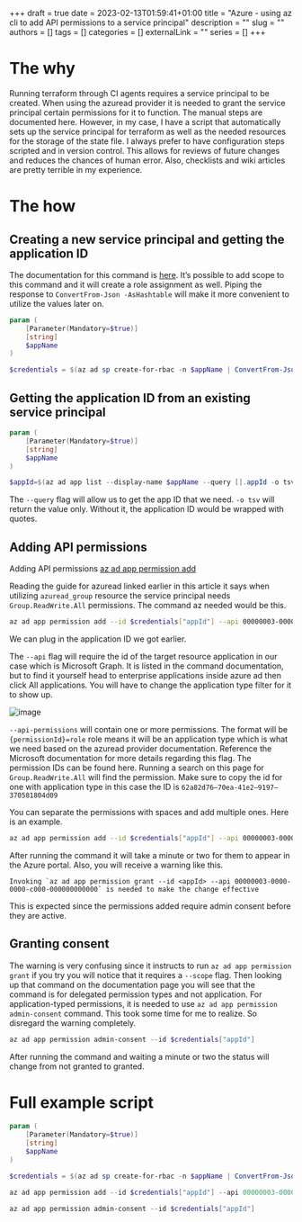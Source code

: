 +++ 
draft = true
date = 2023-02-13T01:59:41+01:00
title = "Azure - using az cli to add API permissions to a service principal"
description = ""
slug = ""
authors = []
tags = []
categories = []
externalLink = ""
series = []
+++

# The why

Running terraform through CI agents requires a service principal to be created. When using the azuread provider it is needed to grant the service principal certain permissions for it to function. The manual steps are documented here. However, in my case, I have a script that automatically sets up the service principal for terraform as well as the needed resources for the storage of the state file. I always prefer to have configuration steps scripted and in version control. This allows for reviews of future changes and reduces the chances of human error. Also, checklists and wiki articles are pretty terrible in my experience.

# The how

## Creating a new service principal and getting the application ID

The documentation for this command is [here](https://learn.microsoft.com/en-us/cli/azure/ad/sp?view=azure-cli-latest#az-ad-sp-create-for-rbac). It’s possible to add scope to this command and it will create a role assignment as well. Piping the response to `ConvertFrom-Json -AsHashtable` will make it more convenient to utilize the values later on.

``` powershell
param (
    [Parameter(Mandatory=$true)]
    [string]
    $appName
)

$credentials = $(az ad sp create-for-rbac -n $appName | ConvertFrom-Json -AsHashtable)
```

## Getting the application ID from an existing service principal

``` powershell
param (
    [Parameter(Mandatory=$true)]
    [string]
    $appName
)

$appId=$(az ad app list --display-name $appName --query [].appId -o tsv)
```

The `--query` flag will allow us to get the app ID that we need. `-o tsv` will return the value only. Without it, the application ID would be wrapped with quotes.

## Adding API permissions

Adding API permissions [az ad app permission add](https://learn.microsoft.com/en-us/cli/azure/ad/app/permission?view=azure-cli-latest#az-ad-app-permission-add)

Reading the guide for azuread linked earlier in this article it says when utilizing `azuread_group` resource the service principal needs `Group.ReadWrite.All` permissions. The command az needed would be this.

``` bash
az ad app permission add --id $credentials["appId"] --api 00000003-0000-0000-c000-000000000000 --api-permissions 62a82d76-70ea-41e2-9197-370581804d09=Role #Group.ReadWrite.All
```

We can plug in the application ID we got earlier.

The `--api` flag will require the id of the target resource application in our case which is Microsoft Graph. It is listed in the command documentation, but to find it yourself head to enterprise applications inside azure ad then click All applications. You will have to change the application type filter for it to show up.

![image](/assets/images/im.webp)

`--api-permissions` will contain one or more permissions. The format will be `{permissionId}=role` role means it will be an application type which is what we need based on the azuread provider documentation. Reference the Microsoft documentation for more details regarding this flag. The permission IDs can be found here. Running a search on this page for `Group.ReadWrite.All` will find the permission. Make sure to copy the id for one with application type in this case the ID is `62a82d76–70ea-41e2–9197–370581804d09`

You can separate the permissions with spaces and add multiple ones. Here is an example.

``` bash
az ad app permission add --id $credentials["appId"] --api 00000003-0000-0000-c000-000000000000 --api-permissions 62a82d76-70ea-41e2-9197-370581804d09=Role 7ab1d382-f21e-4acd-a863-ba3e13f7da61=Role
```

After running the command it will take a minute or two for them to appear in the Azure portal. Also, you will receive a warning like this.

```
Invoking `az ad app permission grant --id <appId> --api 00000003-0000-0000-c000-000000000000` is needed to make the change effective
```

This is expected since the permissions added require admin consent before they are active.

## Granting consent

The warning is very confusing since it instructs to run `az ad app permission grant` if you try you will notice that it requires a `--scope` flag. Then looking up that command on the documentation page you will see that the command is for delegated permission types and not application. For application-typed permissions, it is needed to use `az ad app permission admin-consent` command. This took some time for me to realize. So disregard the warning completely.

``` powershell
az ad app permission admin-consent --id $credentials["appId"]
```

After running the command and waiting a minute or two the status will change from not granted to granted.

# Full example script

``` powershell
param (
    [Parameter(Mandatory=$true)]
    [string]
    $appName
)

$credentials = $(az ad sp create-for-rbac -n $appName | ConvertFrom-Json -AsHashtable)

az ad app permission add --id $credentials["appId"] --api 00000003-0000-0000-c000-000000000000 --api-permissions 62a82d76-70ea-41e2-9197-370581804d09=Role 7ab1d382-f21e-4acd-a863-ba3e13f7da61=Role

az ad app permission admin-consent --id $credentials["appId"]
```
